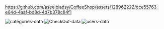 

https://github.com/aseelbiadsy/CoffeeShop/assets/128962222/dce55763-e64d-4aaf-bd8d-4d7b378c84f1

![categories-data](https://github.com/aseelbiadsy/CoffeeShop/assets/128962222/2f6f8007-2b61-4f71-baf6-0c8b58111305)
![CheckOut-data](https://github.com/aseelbiadsy/CoffeeShop/assets/128962222/27c89ef9-ff3a-4d20-83ac-4e9cd30a57d2)
![users-data](https://github.com/aseelbiadsy/CoffeeShop/assets/128962222/d64d4ddc-5111-413f-bc04-7e952d993235)

